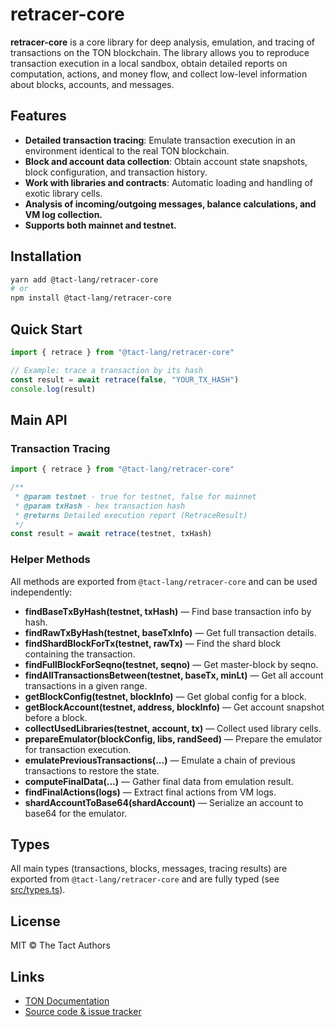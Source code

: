 # retracer-core

**retracer-core** is a core library for deep analysis, emulation, and tracing of transactions on the TON blockchain. The library allows you to reproduce transaction execution in a local sandbox, obtain detailed reports on computation, actions, and money flow, and collect low-level information about blocks, accounts, and messages.

## Features

- **Detailed transaction tracing**: Emulate transaction execution in an environment identical to the real TON blockchain.
- **Block and account data collection**: Obtain account state snapshots, block configuration, and transaction history.
- **Work with libraries and contracts**: Automatic loading and handling of exotic library cells.
- **Analysis of incoming/outgoing messages, balance calculations, and VM log collection.**
- **Supports both mainnet and testnet.**

## Installation

```bash
yarn add @tact-lang/retracer-core
# or
npm install @tact-lang/retracer-core
```

## Quick Start

```ts
import { retrace } from "@tact-lang/retracer-core"

// Example: trace a transaction by its hash
const result = await retrace(false, "YOUR_TX_HASH")
console.log(result)
```

## Main API

### Transaction Tracing

```ts
import { retrace } from "@tact-lang/retracer-core"

/**
 * @param testnet - true for testnet, false for mainnet
 * @param txHash - hex transaction hash
 * @returns Detailed execution report (RetraceResult)
 */
const result = await retrace(testnet, txHash)
```

### Helper Methods

All methods are exported from `@tact-lang/retracer-core` and can be used independently:

- **findBaseTxByHash(testnet, txHash)** — Find base transaction info by hash.
- **findRawTxByHash(testnet, baseTxInfo)** — Get full transaction details.
- **findShardBlockForTx(testnet, rawTx)** — Find the shard block containing the transaction.
- **findFullBlockForSeqno(testnet, seqno)** — Get master-block by seqno.
- **findAllTransactionsBetween(testnet, baseTx, minLt)** — Get all account transactions in a given range.
- **getBlockConfig(testnet, blockInfo)** — Get global config for a block.
- **getBlockAccount(testnet, address, blockInfo)** — Get account snapshot before a block.
- **collectUsedLibraries(testnet, account, tx)** — Collect used library cells.
- **prepareEmulator(blockConfig, libs, randSeed)** — Prepare the emulator for transaction execution.
- **emulatePreviousTransactions(...)** — Emulate a chain of previous transactions to restore the state.
- **computeFinalData(...)** — Gather final data from emulation result.
- **findFinalActions(logs)** — Extract final actions from VM logs.
- **shardAccountToBase64(shardAccount)** — Serialize an account to base64 for the emulator.

## Types

All main types (transactions, blocks, messages, tracing results) are exported from `@tact-lang/retracer-core` and are fully typed (see [src/types.ts](src/types.ts)).

## License

MIT © The Tact Authors

## Links

- [TON Documentation](https://ton.org/docs/)
- [Source code & issue tracker](https://github.com/tact-lang/retracer-core)
